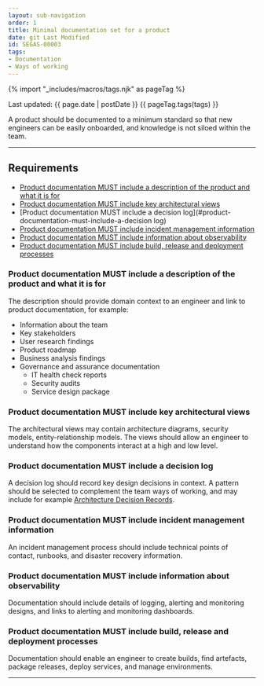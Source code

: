 ```yaml
---
layout: sub-navigation
order: 1
title: Minimal documentation set for a product
date: git Last Modified
id: SEGAS-00003
tags:
- Documentation
- Ways of working
---
```


{% import "_includes/macros/tags.njk" as pageTag %}

Last updated: {{ page.date | postDate }}
{{ pageTag.tags(tags)  }}

A product should be documented to a minimum standard so that new engineers can be easily 
onboarded, and knowledge is not siloed within the team.

---

## Requirements

- [Product documentation MUST include a description of the product and what it is for](#product-documentation-must-include-a-description-of-the-product-and-what-it-is-for)
- [Product documentation MUST include key architectural views](#product-documentation-must-include-key-architectural-views)
- [Product documentation MUST include a decision log](#product-documentation-must-include-a-decision log)
- [Product documentation MUST include incident management information](#product-documentation-must-include-incident-management-information)
- [Product documentation MUST include information about observability](#product-documentation-must-include-information-about-observability)
- [Product documentation MUST include build, release and deployment processes](#product-documentation-must-include-build-release-and-deployment-processes)

### Product documentation MUST include a description of the product and what it is for

The description should provide domain context to an engineer and link to product documentation, for example:

- Information about the team
- Key stakeholders
- User research findings
- Product roadmap
- Business analysis findings
- Governance and assurance documentation
    - IT health check reports
    - Security audits
    - Service design package

### Product documentation MUST include key architectural views

The architectural views may contain architecture diagrams, security models, entity-relationship models. The views should allow an engineer to understand how the components interact at a high and low level.

### Product documentation MUST include a decision log

A decision log should record key design decisions in context. A pattern should be selected to complement the team ways of working, and may include for example [Architecture Decision Records](https://adr.github.io/). 

### Product documentation MUST include incident management information

An incident management process should include technical points of contact, runbooks, and disaster recovery information.

### Product documentation MUST include information about observability

Documentation should include details of logging, alerting and monitoring designs, and links to alerting and monitoring dashboards.

### Product documentation MUST include build, release and deployment processes

Documentation should enable an engineer to create builds, find artefacts, package releases, deploy services, and manage environments.

---
